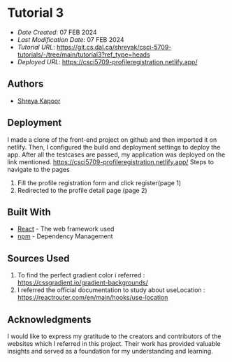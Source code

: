 # Tutorial 3

* *Date Created*: 07 FEB 2024
* *Last Modification Date*: 07 FEB 2024
* *Tutorial URL*: <https://git.cs.dal.ca/shreyak/csci-5709-tutorials/-/tree/main/tutorial3?ref_type=heads>
* *Deployed URL*: <https://csci5709-profileregistration.netlify.app/>


## Authors

* [Shreya Kapoor](sh820878@dal.ca)

## Deployment

I made a clone of the front-end project on github and then imported it on netlify. Then, I configured the build and deployment settings to deploy the app. After all the testcases are passed, my application was deployed on the link mentioned.
https://csci5709-profileregistration.netlify.app/
Steps to navigate to the pages
1. Fill the profile registration form and click register(page 1)
2. Redirected to the profile detail page (page 2)

## Built With

* [React](https://legacy.reactjs.org/docs/getting-started.html/) - The web framework used
* [npm](https://docs.npmjs.com//) - Dependency Management

## Sources Used

1. To find the perfect gradient color i referred : https://cssgradient.io/gradient-backgrounds/
2. I referred the official documentation to study about useLocation : https://reactrouter.com/en/main/hooks/use-location 

## Acknowledgments

I would like to express my gratitude to the creators and contributors of the websites which I referred in this project. Their work has provided valuable insights and served as a foundation for my understanding and learning.
